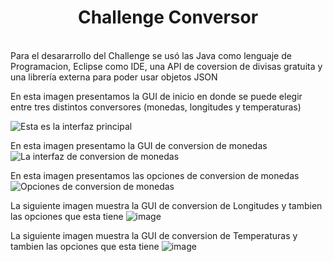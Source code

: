 <h1 align="center"> Challenge Conversor </h1>
<br>
Para el desararrollo del Challenge se usó las Java como lenguaje de Programacion, Eclipse como IDE, una API de coversion de divisas gratuita y
una librería externa para poder usar objetos JSON 

<p>
En esta imagen presentamos la GUI de inicio en donde se puede elegir entre tres distintos conversores (monedas, longitudes y temperaturas)

![Esta es la interfaz principal](https://user-images.githubusercontent.com/104963019/227788731-c2b0753f-a4fb-4c58-9e8e-9f7d4d5aa94b.png)
</p>

En esta imagen presentamo la GUI de conversion de monedas
![La interfaz de conversion de monedas](https://user-images.githubusercontent.com/104963019/227788749-e0117d5e-541d-4e9a-b0f9-8bb6b350d1df.png)

En esta imagen presentamos las opciones de conversion de monedas
![Opciones de conversion de monedas](https://user-images.githubusercontent.com/104963019/227788773-b904662f-895f-4e01-9c90-0fb0afb35b93.png)

La siguiente imagen muestra la GUI de conversion de Longitudes y tambien las opciones que esta tiene
![image](https://user-images.githubusercontent.com/104963019/227788810-95d3f390-24b9-4c1b-bd47-c2ea82e578f1.png)

La siguiente imagen muestra la GUI de conversion de Temperaturas y tambien las opciones que esta tiene
![image](https://user-images.githubusercontent.com/104963019/227788828-6dba25cb-29c3-46b8-98f3-14dca02e2a31.png)

